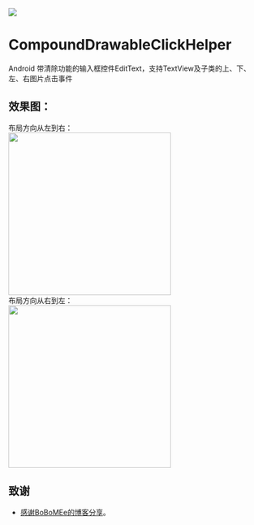 [![](https://jitpack.io/v/peihua8858/CompoundDrawableClickHelper.svg)](https://jitpack.io/#peihua8858/CompoundDrawableClickHelper)
# CompoundDrawableClickHelper
Android 带清除功能的输入框控件EditText，支持TextView及子类的上、下、左、右图片点击事件
## 效果图：
布局方向从左到右：</br>
<img src="/images/122.gif" width="320px"/></br>
布局方向从右到左：</br>
<img src="/images/121.gif" width="320px"/></br>
## 致谢
- [感谢BoBoMEe的博客分享](http://blog.csdn.net/wbwjx/article/details/50597011 "BoBoMEe的博客")。



